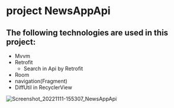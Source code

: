 #  project NewsAppApi
## The following technologies are used in this project:
+ Mvvm
+ Retrofit
   + Search in Api by Retrofit
+ Room 
+ navigation(Fragment)
+ DiffUtil in RecyclerView

![Screenshot_20221111-155307_NewsAppApi](https://user-images.githubusercontent.com/74426462/201341124-374e0192-f04b-4dbf-808c-9127d67b1d1a.jpg)

